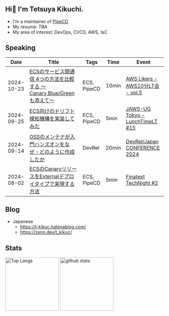 ## Hi👋 I'm Tetsuya Kikuchi.

- I'm a maintainer of [PipeCD](https://github.com/pipe-cd/pipecd)
- My resume: _TBA_
- My area of interest: DevOps, CI/CD, AWS, IaC

## Speaking

| Date       | Title                                                                                                                                                     | Tags        | Time  | Event                                                                        |
| ---------- | --------------------------------------------------------------------------------------------------------------------------------------------------------- | ----------- | ----- | ---------------------------------------------------------------------------- |
| 2024-10-23 | [ECSのサービス間通信 4つの方法を比較する 〜Canary,Blue/Greenも添えて〜](https://speakerdeck.com/tkikuc/greenmotian-ete)                      | ECS, PipeCD | 10min  | [AWS Likers - AWS10分LT会 - vol.5](https://aws-likers.connpass.com/event/330782/) |
| 2024-09-25 | [ECS向けのドリフト検知機構を実装してみた](https://speakerdeck.com/tkikuc/ecsxiang-kenodorihutojian-zhi-ji-gou-woshi-zhuang-sitemita)                      | ECS, PipeCD | 5min  | [JAWS-UG Tokyo - LunchTimeLT #15](https://jawsug.connpass.com/event/328719/) |
| 2024-09-14 | [OSSのメンテナが入門ハンズオンをなぜ・どのように作成したか](https://speakerdeck.com/tkikuc/ossnomentenaga-ru-men-hanzuonwo-nazedonoyounizuo-cheng-sitaka) | DevRel      | 20min | [DevRel/Japan CONFERENCE 2024](https://devrel.tokyo/japan-2024/)             |
| 2024-08-02 | [ECSのCanaryリリースをExternalデプロイタイプで実現する方法](https://speakerdeck.com/tkikuc/ecsnocanaryririsuwoexternaldepuroitaipudeshi-xian-surufang-fa) | ECS, PipeCD | 5min  | [Finatext TechNight #2](https://finatext.connpass.com/event/325175/)         |

## Blog

- Japanese
  - https://t-kikuc.hatenablog.com/
  - https://zenn.dev/t_kikuc/

## Stats
<div align="left"> 
  <img alt="Top Langs" height="170px" src="https://github-readme-stats.vercel.app/api?username=t-kikuc&theme=vue-dark&layout=compact" />
  <img alt="github stats" height="170px" src="https://github-readme-stats.vercel.app/api/top-langs/?username=t-kikuc&theme=vue-dark&layout=compact" />
</div>